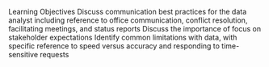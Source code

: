 Learning Objectives
Discuss communication best practices for the data analyst including reference to office communication, conflict resolution, facilitating meetings, and status reports
Discuss the importance of focus on stakeholder expectations
Identify common limitations with data, with specific reference to speed versus accuracy and responding to time-sensitive requests

